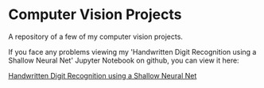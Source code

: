 # Computer Vision Projects

A repository of a few of my computer vision projects.

If you face any problems viewing my 'Handwritten Digit Recognition using a Shallow Neural Net' Jupyter Notebook on github, you can view it here:

   <body>
      <a href = "https://nbviewer.jupyter.org/github/chaitanyaspatil/Computer-Vision-Projects/blob/master/Handwritten%20Digit%20Recognition%20using%20a%20Shallow%20Neural%20Net.ipynb" target = "_self">Handwritten Digit Recognition using a Shallow Neural Net</a>
   </body>
